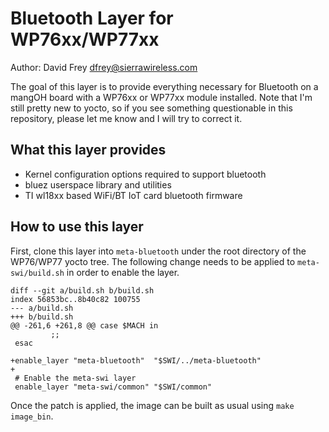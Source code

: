 # Bluetooth Layer for WP76xx/WP77xx

Author: David Frey <dfrey@sierrawireless.com>

The goal of this layer is to provide everything necessary for Bluetooth on a mangOH board with a
WP76xx or WP77xx module installed. Note that I'm still pretty new to yocto, so if you see something
questionable in this repository, please let me know and I will try to correct it.

## What this layer provides
* Kernel configuration options required to support bluetooth
* bluez userspace library and utilities
* TI wl18xx based WiFi/BT IoT card bluetooth firmware

## How to use this layer
First, clone this layer into `meta-bluetooth` under the root directory of the WP76/WP77 yocto tree.
The following change needs to be applied to `meta-swi/build.sh` in order to enable the layer.
```
diff --git a/build.sh b/build.sh
index 56853bc..8b40c82 100755
--- a/build.sh
+++ b/build.sh
@@ -261,6 +261,8 @@ case $MACH in
         ;;
 esac
 
+enable_layer "meta-bluetooth"  "$SWI/../meta-bluetooth"
+
 # Enable the meta-swi layer
 enable_layer "meta-swi/common" "$SWI/common"
```

Once the patch is applied, the image can be built as usual using `make image_bin`.
